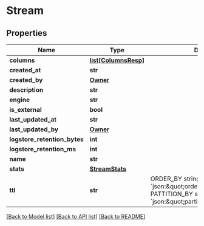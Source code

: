 # Stream

## Properties
Name | Type | Description | Notes
------------ | ------------- | ------------- | -------------
**columns** | [**list[ColumnsResp]**](ColumnsResp.md) |  | 
**created_at** | **str** |  | [optional] 
**created_by** | [**Owner**](Owner.md) |  | [optional] 
**description** | **str** |  | 
**engine** | **str** |  | 
**is_external** | **bool** |  | 
**last_updated_at** | **str** |  | [optional] 
**last_updated_by** | [**Owner**](Owner.md) |  | [optional] 
**logstore_retention_bytes** | **int** |  | 
**logstore_retention_ms** | **int** |  | 
**name** | **str** |  | 
**stats** | [**StreamStats**](StreamStats.md) |  | [optional] 
**ttl** | **str** | ORDER_BY     string        &#x60;json:\&quot;order_by_expression\&quot;&#x60; PATTITION_BY string        &#x60;json:\&quot;partition_by_expression\&quot;&#x60; | 

[[Back to Model list]](../README.md#documentation-for-models) [[Back to API list]](../README.md#documentation-for-api-endpoints) [[Back to README]](../README.md)

